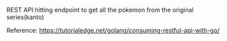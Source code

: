 REST API hitting endpoint to get all the pokemon from the original series(kanto)

Reference: https://tutorialedge.net/golang/consuming-restful-api-with-go/